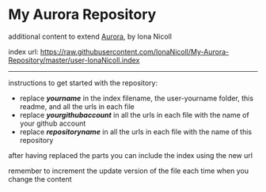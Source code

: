 # My Aurora Repository
additional content to extend [Aurora](https://aurorabuilder.com/), by Iona Nicoll

index url: https://raw.githubusercontent.com/IonaNicoll/My-Aurora-Repository/master/user-IonaNicoll.index

---

instructions to get started with the repository:

- replace ***yourname*** in the index filename, the user-yourname folder, this readme, and all the urls in each file
- replace ***yourgithubaccount*** in all the urls in each file with the name of your github account
- replace ***repositoryname*** in all the urls in each file with the name of this repository

after having replaced the parts you can include the index using the new url

remember to increment the update version of the file each time when you change the content

